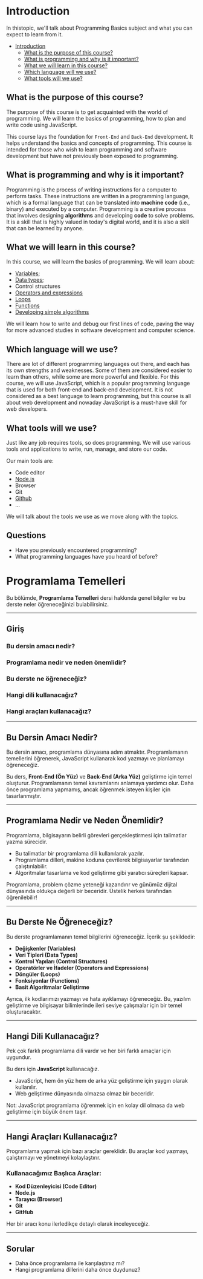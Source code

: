 # Introduction

In thistopic, we'll talk about Programming Basics subject and what you can expect to learn from it.

- [Introduction](#introduction)
  - [What is the purpose of this course?](#what-is-the-purpose-of-this-course)
  - [What is programming and why is it important?](#what-is-programming-and-why-is-it-important)
  - [What we will learn in this course?](#what-we-will-learn-in-this-course)
  - [Which language will we use?](#which-language-will-we-use)
  - [What tools will we use?](#what-tools-will-we-use)


## What is the purpose of this course?

The purpose of this course is to get acquainted with the world of programming. We will learn the basics of programming, how to plan and write code using JavaScript.

This course lays the foundation for `Front-End` and `Back-End` development. It helps understand the basics and concepts of programming. This course is intended for those who wish to learn programming and software development but have not previously been exposed to programming.

## What is programming and why is it important?

Programming is the process of writing instructions for a computer to perform tasks. These instructions are written in a programming language, which is a formal language that can be translated into **machine code** (i.e., binary) and executed by a computer.
Programming is a creative process that involves designing **algorithms** and developing **code** to solve problems. It is a skill that is highly valued in today's digital world, and it is also a skill that can be learned by anyone.

## What we will learn in this course?

In this course, we will learn the basics of programming. We will learn about:
- [Variables](https://github.com/FE-BE-Microdegrees/Subjects/blob/Translate/Programming-Basics/Topics/Variables/README.md);
- [Data types](https://github.com/FE-BE-Microdegrees/Subjects/blob/Translate/Programming-Basics/Topics/Data-Types/README.md);
- Control structures
- [Operators and expressions](https://github.com/FE-BE-Microdegrees/Subjects/blob/Translate/Programming-Basics/Topics/Operators/README.md)
- [Loops](https://github.com/FE-BE-Microdegrees/Subjects/blob/Translate/Programming-Basics/Topics/Loops/README.md)
- [Functions](https://github.com/FE-BE-Microdegrees/Subjects/blob/Translate/Programming-Basics/Topics/Functions/README.md)
- [Developing simple algorithms](https://github.com/FE-BE-Microdegrees/Subjects/blob/Translate/Programming-Basics/Topics/Algorithms/README.md)

We will learn how to write and debug our first lines of code, paving the way for more advanced studies in software development and computer science.

## Which language will we use?

There are lot of different programming languages out there, and each has its own strengths and weaknesses. Some of them are considered easier to learn than others, while some are more powerful and flexible. For this course, we will use JavaScript, which is a popular programming language that is used for both front-end and back-end development. It is not considered as a best language to learn programming, but this course is all about web development and nowaday JavaScript is a must-have skill for web developers.

## What tools will we use?

Just like any job requires tools, so does programming. We will use various tools and applications to write, run, manage, and store our code.

Our main tools are:

- Code editor
- [Node.js](https://github.com/FE-BE-Microdegrees/Subjects/blob/Translate/Programming-Basics/Topics/NodeJS/README.md)
- Browser
- Git
- [Github](https://github.com/)
- ...

We will talk about the tools we use as we move along with the topics.

## Questions

- Have you previously encountered programming?
- What programming languages have you heard of before?

# Programlama Temelleri  

Bu bölümde, **Programlama Temelleri** dersi hakkında genel bilgiler ve bu derste neler öğreneceğinizi bulabilirsiniz.  

---

## Giriş  
### Bu dersin amacı nedir?  
### Programlama nedir ve neden önemlidir?  
### Bu derste ne öğreneceğiz?  
### Hangi dili kullanacağız?  
### Hangi araçları kullanacağız?  

---

## Bu Dersin Amacı Nedir?  
Bu dersin amacı, programlama dünyasına adım atmaktır. Programlamanın temellerini öğrenerek, JavaScript kullanarak kod yazmayı ve planlamayı öğreneceğiz.  

Bu ders, **Front-End (Ön Yüz)** ve **Back-End (Arka Yüz)** geliştirme için temel oluşturur. Programlamanın temel kavramlarını anlamaya yardımcı olur. Daha önce programlama yapmamış, ancak öğrenmek isteyen kişiler için tasarlanmıştır.  

---

## Programlama Nedir ve Neden Önemlidir?  
Programlama, bilgisayarın belirli görevleri gerçekleştirmesi için talimatlar yazma sürecidir.  

- Bu talimatlar bir programlama dili kullanılarak yazılır.  
- Programlama dilleri, makine koduna çevrilerek bilgisayarlar tarafından çalıştırılabilir.  
- Algoritmalar tasarlama ve kod geliştirme gibi yaratıcı süreçleri kapsar.  

Programlama, problem çözme yeteneği kazandırır ve günümüz dijital dünyasında oldukça değerli bir beceridir. Üstelik herkes tarafından öğrenilebilir!  

---

## Bu Derste Ne Öğreneceğiz?  
Bu derste programlamanın temel bilgilerini öğreneceğiz. İçerik şu şekildedir:  

- **Değişkenler (Variables)**  
- **Veri Tipleri (Data Types)**  
- **Kontrol Yapıları (Control Structures)**  
- **Operatörler ve İfadeler (Operators and Expressions)**  
- **Döngüler (Loops)**  
- **Fonksiyonlar (Functions)**  
- **Basit Algoritmalar Geliştirme**  

Ayrıca, ilk kodlarımızı yazmayı ve hata ayıklamayı öğreneceğiz. Bu, yazılım geliştirme ve bilgisayar bilimlerinde ileri seviye çalışmalar için bir temel oluşturacaktır.  

---

## Hangi Dili Kullanacağız?  
Pek çok farklı programlama dili vardır ve her biri farklı amaçlar için uygundur.  

Bu ders için **JavaScript** kullanacağız.  

- JavaScript, hem ön yüz hem de arka yüz geliştirme için yaygın olarak kullanılır.  
- Web geliştirme dünyasında olmazsa olmaz bir beceridir.  

Not: JavaScript programlama öğrenmek için en kolay dil olmasa da web geliştirme için büyük önem taşır.  

---

## Hangi Araçları Kullanacağız?  
Programlama yapmak için bazı araçlar gereklidir. Bu araçlar kod yazmayı, çalıştırmayı ve yönetmeyi kolaylaştırır.  

### Kullanacağımız Başlıca Araçlar:  
- **Kod Düzenleyicisi (Code Editor)**  
- **Node.js**  
- **Tarayıcı (Browser)**  
- **Git**  
- **GitHub**  

Her bir aracı konu ilerledikçe detaylı olarak inceleyeceğiz.  

---

## Sorular  
- Daha önce programlama ile karşılaştınız mı?  
- Hangi programlama dillerini daha önce duydunuz?  
